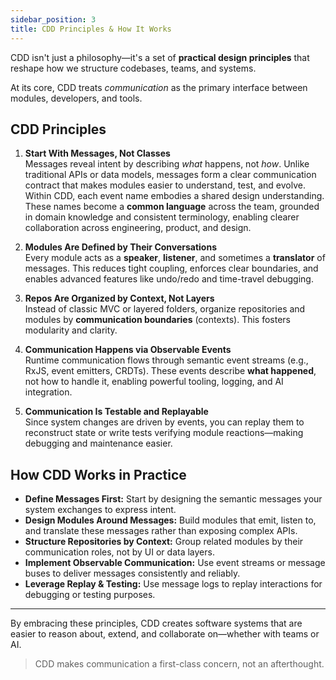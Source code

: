 ```yaml
---
sidebar_position: 3
title: CDD Principles & How It Works
---
```


CDD isn't just a philosophy—it's a set of **practical design principles** that reshape how we structure codebases, teams, and systems.

At its core, CDD treats _communication_ as the primary interface between modules, developers, and tools.

## CDD Principles

1. **Start With Messages, Not Classes**  
   Messages reveal intent by describing _what_ happens, not _how_. Unlike traditional APIs or data models, messages form a clear communication contract that makes modules easier to understand, test, and evolve.
   Within CDD, each event name embodies a shared design understanding. These names become a **common language** across the team, grounded in domain knowledge and consistent terminology, enabling clearer collaboration across engineering, product, and design.

2. **Modules Are Defined by Their Conversations**  
   Every module acts as a **speaker**, **listener**, and sometimes a **translator** of messages. This reduces tight coupling, enforces clear boundaries, and enables advanced features like undo/redo and time-travel debugging.

3. **Repos Are Organized by Context, Not Layers**  
   Instead of classic MVC or layered folders, organize repositories and modules by **communication boundaries** (contexts). This fosters modularity and clarity.

4. **Communication Happens via Observable Events**  
   Runtime communication flows through semantic event streams (e.g., RxJS, event emitters, CRDTs). These events describe **what happened**, not how to handle it, enabling powerful tooling, logging, and AI integration.

5. **Communication Is Testable and Replayable**  
   Since system changes are driven by events, you can replay them to reconstruct state or write tests verifying module reactions—making debugging and maintenance easier.

## How CDD Works in Practice

- **Define Messages First:** Start by designing the semantic messages your system exchanges to express intent.
- **Design Modules Around Messages:** Build modules that emit, listen to, and translate these messages rather than exposing complex APIs.
- **Structure Repositories by Context:** Group related modules by their communication roles, not by UI or data layers.
- **Implement Observable Communication:** Use event streams or message buses to deliver messages consistently and reliably.
- **Leverage Replay & Testing:** Use message logs to replay interactions for debugging or testing purposes.

---

By embracing these principles, CDD creates software systems that are easier to reason about, extend, and collaborate on—whether with teams or AI.

> CDD makes communication a first-class concern, not an afterthought.
